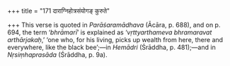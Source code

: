 +++
title = "171 दाराग्निहोत्रसंयोगङ् कुरुते"

+++
This verse is quoted in *Parāśaramādhava* (Ācāra, p. 688), and on p.
694, the term ‘*bhrāmarī*’ is explained as ‘*vṛttyarthameva bhramaravat
arthārjakaḥ*,’ ‘one who, for his living, picks up wealth from here,
there and everywhere, like the black bee’;—in *Hemādri* (Śrāddha, p.
481);—and in *Nṛsiṃhaprasāda* (Śrāddha, p. 9a).


